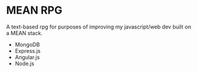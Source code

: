 # MEAN RPG
A text-based rpg for purposes of improving my javascript/web dev built on a MEAN stack.

- MongoDB
- Express.js
- Angular.js
- Node.js


